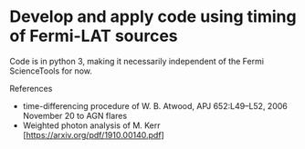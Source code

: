 # Develop and apply code using timing of Fermi-LAT sources

Code is in python 3, making it necessarily independent of the Fermi ScienceTools for now.

References
* time-differencing procedure of W. B. Atwood, APJ 652:L49–L52, 2006 November 20 to AGN flares
* Weighted photon analysis of M. Kerr  [https://arxiv.org/pdf/1910.00140.pdf]

